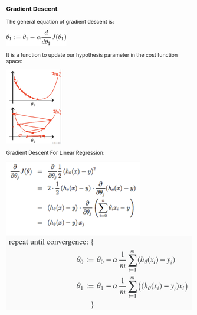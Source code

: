 ### Gradient Descent

The general equation of gradient descent is:

<img src = images/gd_eq.gif>

It is a function to update our hypothesis parameter in the cost function space:

<img src = images/gd_graph.png height = 200>


Gradient Descent For Linear Regression:

<img src = images/gd_linear_regression1.png height = 200>

<img src = images/gd_linear_regression2.png height = 200>


